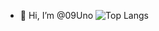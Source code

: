 - 👋 Hi, I’m @09Uno
![Top Langs](https://github-readme-stats.vercel.app/api/top-langs/?username=09Uno&theme=tokyonight)
